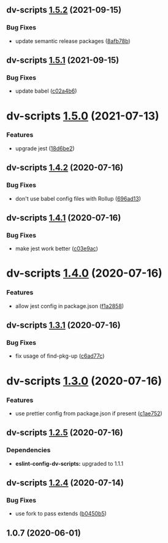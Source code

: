 ## dv-scripts [1.5.2](https://github.com/dylanvann/dv-scripts/compare/dv-scripts@1.5.1...dv-scripts@1.5.2) (2021-09-15)


### Bug Fixes

* update semantic release packages ([8afb78b](https://github.com/dylanvann/dv-scripts/commit/8afb78b1b41988c9f3d7774da86726d098d1d6a5))

## dv-scripts [1.5.1](https://github.com/dylanvann/dv-scripts/compare/dv-scripts@1.5.0...dv-scripts@1.5.1) (2021-09-15)


### Bug Fixes

* update babel ([c02a4b6](https://github.com/dylanvann/dv-scripts/commit/c02a4b682bcfc2fc910e7593442cfcf240d2ee72))

# dv-scripts [1.5.0](https://github.com/dylanvann/dv-scripts/compare/dv-scripts@1.4.2...dv-scripts@1.5.0) (2021-07-13)


### Features

* upgrade jest ([18d6be2](https://github.com/dylanvann/dv-scripts/commit/18d6be2b8ed24d19fb31c595784d48888927eac0))

## dv-scripts [1.4.2](https://github.com/dylanvann/dv-scripts/compare/dv-scripts@1.4.1...dv-scripts@1.4.2) (2020-07-16)


### Bug Fixes

* don't use babel config files with Rollup ([696ad13](https://github.com/dylanvann/dv-scripts/commit/696ad139f1c3c7ec4ff9f80149a8fa055cc6e3b9))

## dv-scripts [1.4.1](https://github.com/dylanvann/dv-scripts/compare/dv-scripts@1.4.0...dv-scripts@1.4.1) (2020-07-16)


### Bug Fixes

* make jest work better ([c03e9ac](https://github.com/dylanvann/dv-scripts/commit/c03e9ac218c5f5c4b6599a3af4d8b71c9e9d75a8))

# dv-scripts [1.4.0](https://github.com/dylanvann/dv-scripts/compare/dv-scripts@1.3.1...dv-scripts@1.4.0) (2020-07-16)


### Features

* allow jest config in package.json ([f1a2858](https://github.com/dylanvann/dv-scripts/commit/f1a28582b7a467ab243213cb227244b400769b47))

## dv-scripts [1.3.1](https://github.com/dylanvann/dv-scripts/compare/dv-scripts@1.3.0...dv-scripts@1.3.1) (2020-07-16)


### Bug Fixes

* fix usage of find-pkg-up ([c6ad77c](https://github.com/dylanvann/dv-scripts/commit/c6ad77c2981427f60b6040414679057142e0a786))

# dv-scripts [1.3.0](https://github.com/dylanvann/dv-scripts/compare/dv-scripts@1.2.5...dv-scripts@1.3.0) (2020-07-16)


### Features

* use prettier config from package.json if present ([c1ae752](https://github.com/dylanvann/dv-scripts/commit/c1ae752af92c90a4c3d62f7d05163afde8be1f0a))

## dv-scripts [1.2.5](https://github.com/dylanvann/dv-scripts/compare/dv-scripts@1.2.4...dv-scripts@1.2.5) (2020-07-16)





### Dependencies

* **eslint-config-dv-scripts:** upgraded to 1.1.1

## dv-scripts [1.2.4](https://github.com/dylanvann/dv-scripts/compare/dv-scripts@1.2.3...dv-scripts@1.2.4) (2020-07-14)


### Bug Fixes

* use fork to pass extends ([b0450b5](https://github.com/dylanvann/dv-scripts/commit/b0450b52488dbc628cf3f5cf0ea92b07a38447c7))

## 1.0.7 (2020-06-01)
